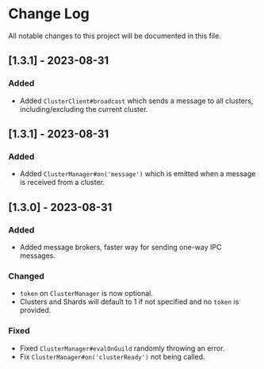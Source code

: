 # Change Log

All notable changes to this project will be documented in this file.

## [1.3.1] - 2023-08-31

### Added
- Added `ClusterClient#broadcast` which sends a message to all clusters, including/excluding the current cluster.

## [1.3.1] - 2023-08-31

### Added
- Added `ClusterManager#on('message')` which is emitted when a message is received from a cluster.

## [1.3.0] - 2023-08-31

### Added
- Added message brokers, faster way for sending one-way IPC messages.
### Changed
- `token` on `ClusterManager` is now optional.
- Clusters and Shards will default to 1 if not specified and no `token` is provided.
### Fixed
- Fixed `ClusterManager#evalOnGuild` randomly throwing an error.
- Fix `ClusterManager#on('clusterReady')` not being called.